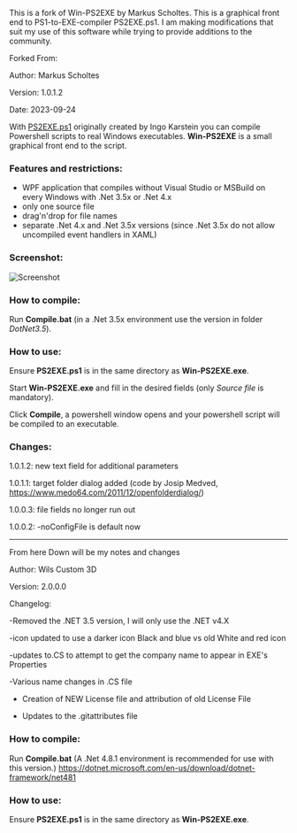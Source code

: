 This is a fork of Win-PS2EXE by Markus Scholtes. This is a graphical front end to PS1-to-EXE-compiler PS2EXE.ps1. I am making modifications that suit my use of this software while trying to provide additions to the community. 


Forked From:

Author: Markus Scholtes

Version: 1.0.1.2

Date: 2023-09-24

With [PS2EXE.ps1](https://github.com/MScholtes/TechNet-Gallery) originally created by Ingo Karstein you can compile 
Powershell scripts to real Windows executables. **Win-PS2EXE** is a small graphical front end to the script.

### Features and restrictions:
* WPF application that compiles without Visual Studio or MSBuild on every Windows with .Net 3.5x or .Net 4.x
* only one source file
* drag'n'drop for file names
* separate .Net 4.x and .Net 3.5x versions (since .Net 3.5x do not allow uncompiled event handlers in XAML)

### Screenshot:
![Screenshot](Screenshot.jpg)

### How to compile:
Run **Compile.bat** (in a .Net 3.5x environment use the version in folder *DotNet3.5*).

### How to use:
Ensure **PS2EXE.ps1** is in the same directory as **Win-PS2EXE.exe**.

Start **Win-PS2EXE.exe** and fill in the desired fields (only *Source file* is mandatory).

Click **Compile**, a powershell window opens and your powershell script will be compiled to an executable.

### Changes:
1.0.1.2: new text field for additional parameters

1.0.1.1: target folder dialog added (code by Josip Medved, https://www.medo64.com/2011/12/openfolderdialog/)

1.0.0.3: file fields no longer run out

1.0.0.2: -noConfigFile is default now
_______________________________________________________________________________________________________________________________

From here Down will be my notes and changes 

Author: Wils Custom 3D 

Version: 2.0.0.0

Changelog:


-Removed the .NET 3.5 version, I will only use the .NET v4.X

-icon updated to use a darker icon Black and blue vs old White and red icon

-updates to.CS to attempt to get the company name to appear in EXE's Properties

-Various name changes in .CS file

- Creation of NEW License file and attribution of old License File

- Updates to the .gitattributes file


### How to compile:
Run **Compile.bat** (A .Net 4.8.1 environment is recommended for use with this version.) 
https://dotnet.microsoft.com/en-us/download/dotnet-framework/net481 

### How to use:
Ensure **PS2EXE.ps1** is in the same directory as **Win-PS2EXE.exe**.

